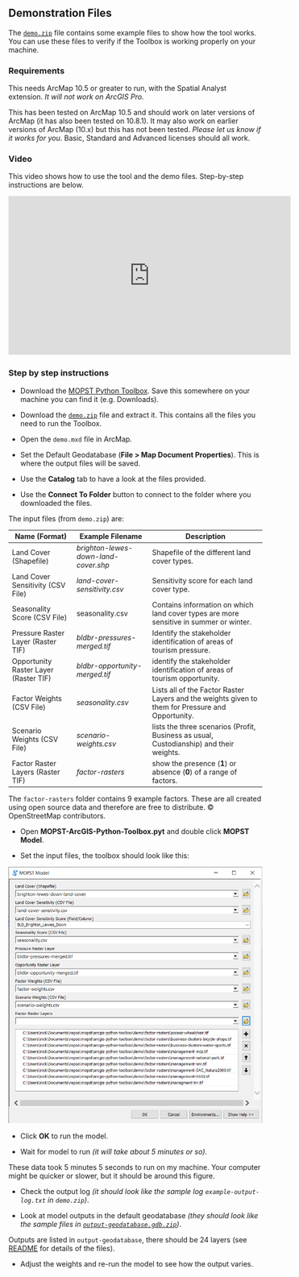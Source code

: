 ## Demonstration Files

The [`demo.zip`](https://github.com/mopst/arcgis-python-toolbox/releases/download/v1.0.0/demo.zip) file contains some example files to show how the tool works. You can use these files to verify if the Toolbox is working properly on your machine. 

### Requirements

This needs ArcMap 10.5 or greater to run, with the Spatial Analyst extension. *It will not work on ArcGIS Pro.*

This has been tested on ArcMap 10.5 and should work on later versions of ArcMap (it has also been tested on 10.8.1). It may also work on earlier versions of ArcMap (10.x) but this has not been tested. *Please let us know if it works for you*. Basic, Standard and Advanced licenses should all work. 

### Video

This video shows how to use the tool and the demo files. Step-by-step instructions are below. 

<iframe width="560" height="315" src="https://www.youtube.com/embed/U4L16ksAge4" title="YouTube video player" frameborder="0" allow="accelerometer; autoplay; clipboard-write; encrypted-media; gyroscope; picture-in-picture" allowfullscreen></iframe>

### Step by step instructions

- Download the [MOPST Python Toolbox](https://github.com/mopst/arcgis-python-toolbox/releases/download/v1.0.0/MOPST-ArcGIS-Python-Toolbox.pyt). Save this somewhere on your machine you can find it (e.g. Downloads). 

- Download the [`demo.zip`](https://github.com/mopst/arcgis-python-toolbox/releases/download/v1.0.0/demo.zip) file and extract it. This contains all the files you need to run the Toolbox. 

- Open the `demo.mxd` file in ArcMap. 

- Set the Default Geodatabase (**File > Map Document Properties**). This is where the output files will be saved. 

- Use the **Catalog** tab to have a look at the files provided. 

- Use the **Connect To Folder** button to connect to the folder where you downloaded the files. 

The input files (from `demo.zip`) are:

Name (Format) | Example Filename | Description
-- | -- | -- 
Land Cover (Shapefile) | *brighton-lewes-down-land-cover.shp* | Shapefile of the different land cover types. 
Land Cover Sensitivity (CSV File) | *land-cover-sensitivity.csv* | Sensitivity score for each land cover type.
Seasonality Score (CSV File) | seasonality.csv | Contains information on which land cover types are more sensitive in summer or winter. 
Pressure Raster Layer (Raster TIF) | *bldbr-pressures-merged.tif* | Identify the stakeholder identification of areas of tourism pressure. 
Opportunity Raster Layer (Raster TIF) | *bldbr-opportunity-merged.tif* | identify the stakeholder identification of areas of tourism opportunity. 
Factor Weights (CSV File) | *seasonality.csv* | Lists all of the Factor Raster Layers and the weights given to them for Pressure and Opportunity.
Scenario Weights (CSV File) | *scenario-weights.csv* | lists the three scenarios (Profit, Business as usual, Custodianship) and their weights. 
Factor Raster Layers (Raster TIF) | *factor-rasters* | show the presence (**1**) or absence (**0**) of a range of factors. 

The `factor-rasters` folder contains 9 example factors. These are all created using open source data and therefore are free to distribute. © OpenStreetMap contributors. 

- Open **MOPST-ArcGIS-Python-Toolbox.pyt** and double click **MOPST Model**. 

- Set the input files, the toolbox should look like this:

![](demo-MOPST-tool-inputs.png)

- Click **OK** to run the model.

- Wait for model to run *(it will take about 5 minutes or so)*. 

These data took 5 minutes 5 seconds to run on my machine. Your computer might be quicker or slower, but it should be around this figure. 
 

- Check the output log *(it should look like the sample log `example-output-log.txt` in `demo.zip`)*. 

- Look at model outputs in the default geodatabase *(they should look like the sample files in [`output-geodatabase.gdb.zip`](https://github.com/mopst/arcgis-python-toolbox/releases/download/v1.0.0/output-geodatabase.gdb.zip))*. 

Outputs are listed in `output-geodatabase`, there should be 24 layers (see [README](readme.md) for details of the files). 

- Adjust the weights and re-run the model to see how the output varies.
